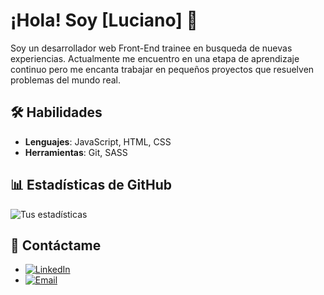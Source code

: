 # ¡Hola! Soy [Luciano] 👋

Soy un desarrollador web Front-End trainee en busqueda de nuevas experiencias. Actualmente me encuentro en una etapa de aprendizaje continuo
 pero me encanta trabajar en pequeños proyectos que resuelven problemas del mundo real.

## 🛠️ Habilidades
- **Lenguajes**: JavaScript, HTML, CSS
- **Herramientas**: Git, SASS

## 📊 Estadísticas de GitHub
![Tus estadísticas](https://github-readme-stats.vercel.app/api?username=LucianoBarberis&show_icons=true&theme=radical)

## 💬 Contáctame
- [![LinkedIn](https://img.shields.io/badge/LinkedIn-%230077B5.svg?style=flat-square&logo=linkedin&logoColor=white)](https://www.linkedin.com/in/luciano-barberis-33b641307/?trk=opento_sprofile_topcard)
- [![Email](https://img.shields.io/badge/Email-tuemail%40domain.com-red?style=flat-square)](mailto:barberisluciano58@gmail.com)
